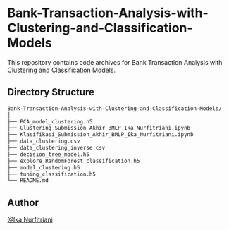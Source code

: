 # Bank-Transaction-Analysis-with-Clustering-and-Classification-Models
This repository contains code archives for Bank Transaction Analysis with Clustering and Classification Models.

## Directory Structure
```bash
Bank-Transaction-Analysis-with-Clustering-and-Classification-Models/
│
├── PCA_model_clustering.h5                 
├── Clustering_Submission_Akhir_BMLP_Ika_Nurfitriani.ipynb 
├── Klasifikasi_Submission_Akhir_BMLP_Ika_Nurfitriani.ipynb  
├── data_clustering.csv      
├── data_clustering_inverse.csv
├── decision_tree_model.h5
├── explore_RandomForest_classification.h5
├── model_clustering.h5
├── tuning_classification.h5
└── README.md
```

## Author
[@Ika Nurfitriani](https://github.com/ikanurfitriani)